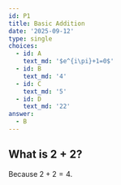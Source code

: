 ```yaml
---
id: P1
title: Basic Addition
date: '2025-09-12'
type: single
choices:
  - id: A
    text_md: '$e^{i\pi}+1=0$'
  - id: B
    text_md: '4'
  - id: C
    text_md: '5'
  - id: D
    text_md: '22'
answer:
  - B
---
```

What is $2+2$?
---
Because $2+2=4$.

